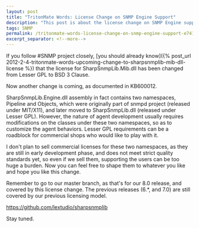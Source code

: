 ```yaml
---
layout: post
title: "TritonMate Words: License Change on SNMP Engine Support"
description: "This post is about the license change on SNMP Engine support related source files."
tags: SNMP
permalink: /tritonmate-words-license-change-on-snmp-engine-support-e7410b98e8e
excerpt_separator: <!--more-->
---
```

If you follow #SNMP project closely, [you should already know]({% post_url 2012-2-4-tritonmate-words-upcoming-change-to-sharpsnmplib-mib-dll-license %}) that the license for SharpSnmpLib.Mib.dll has been changed from Lesser GPL to BSD 3 Clause.

Now another change is coming, as documented in KB600012.
<!--more-->

SharpSnmpLib.Engine.dll assembly in fact contains two namespaces, Pipeline and Objects, which were originally part of snmpd project (released under MIT/X11), and later moved to SharpSnmpLib.dll (released under Lesser GPL). However, the nature of agent development usually requires modifications on the classes under these two namespaces, so as to customize the agent behaviors. Lesser GPL requirements can be a roadblock for commercial shops who would like to play with it.

I don't plan to sell commercial licenses for these two namespaces, as they are still in early development phase, and does not meet strict quality standards yet, so even if we sell them, supporting the users can be too huge a burden. Now you can feel free to shape them to whatever you like and hope you like this change.

Remember to go to our master branch, as that's for our 8.0 release, and covered by this license change. The previous releases (6.*, and 7.0) are still covered by our previous licensing model.

https://github.com/lextudio/sharpsnmplib

Stay tuned.
